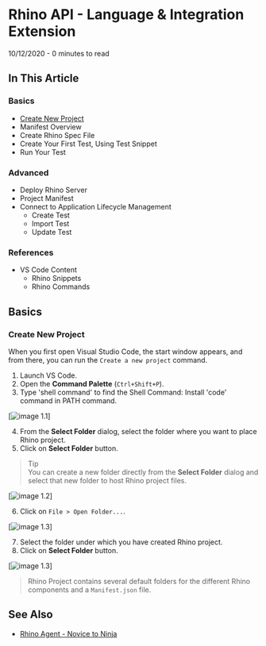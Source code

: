# Rhino API - Language & Integration Extension
10/12/2020 - 0 minutes to read

## In This Article
### Basics
* [Create New Project](#create_new_project)
* Manifest Overview
* Create Rhino Spec File
* Create Your First Test, Using Test Snippet
* Run Your Test

### Advanced
* Deploy Rhino Server
* Project Manifest
* Connect to Application Lifecycle Management
    - Create Test
    - Import Test
    - Update Test

### References
* VS Code Content
    - Rhino Snippets
    - Rhino Commands

## Basics
### Create New Project
When you first open Visual Studio Code, the start window appears, and from there, you can run the ```Create a new project``` command.  

1. Launch VS Code.
2. Open the **Command Palette** (```Ctrl+Shift+P```).
3. Type 'shell command' to find the Shell Command: Install 'code' command in PATH command.  

[![image 1.1](https://github.com/savanna-projects/rhino-vscode-extension/tree/master/images/create_new_project_1.png "Command Palette")]  

4. From the **Select Folder** dialog, select the folder where you want to place Rhino project.
5. Click on **Select Folder** button.  

> Tip  
> You can create a new folder directly from the **Select Folder** dialog and select that new folder to host Rhino project files.  

[![image 1.2](https://github.com/savanna-projects/rhino-vscode-extension/tree/master/images/create_new_project_2.png "Select Folder Dialog")]  

6. Click on ```File > Open Folder...```.  

[![image 1.3](https://github.com/savanna-projects/rhino-vscode-extension/tree/master/images/create_new_project_3.png "Select Folder Dialog")]  

7. Select the folder under which you have created Rhino project.
8. Click on **Select Folder** button.  

[![image 1.3](https://github.com/savanna-projects/rhino-vscode-extension/tree/master/images/create_new_project_3.png "Select Folder Dialog")]  

> Rhino Project contains several default folders for the different Rhino components and a ```Manifest.json``` file.

## See Also
* [Rhino Agent - Novice to Ninja](https://github.com/savanna-projects/rhino-agent/blob/master/docs/pages/Home.md)